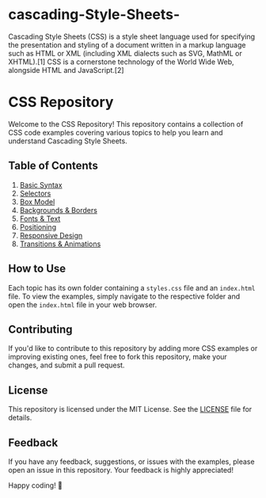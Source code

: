 # cascading-Style-Sheets-
Cascading Style Sheets (CSS) is a style sheet language used for specifying the presentation and styling of a document written in a markup language such as HTML or XML (including XML dialects such as SVG, MathML or XHTML).[1] CSS is a cornerstone technology of the World Wide Web, alongside HTML and JavaScript.[2]

# CSS Repository

Welcome to the CSS  Repository! This repository contains a collection of CSS code examples covering various topics to help you learn and understand Cascading Style Sheets.

## Table of Contents

1. [Basic Syntax](./basic-syntax/README.md)
2. [Selectors](./selectors/README.md)
3. [Box Model](./box-model/README.md)
4. [Backgrounds & Borders](./backgrounds-borders/README.md)
5. [Fonts & Text](./fonts-text/README.md)
6. [Positioning](./positioning/README.md)
7. [Responsive Design](./responsive-design/README.md)
8. [Transitions & Animations](./transitions-animations/README.md)

## How to Use

Each topic has its own folder containing a `styles.css` file and an `index.html` file. To view the examples, simply navigate to the respective folder and open the `index.html` file in your web browser.

## Contributing

If you'd like to contribute to this repository by adding more CSS examples or improving existing ones, feel free to fork this repository, make your changes, and submit a pull request.

## License

This repository is licensed under the MIT License. See the [LICENSE](./LICENSE) file for details.

## Feedback

If you have any feedback, suggestions, or issues with the examples, please open an issue in this repository. Your feedback is highly appreciated!

Happy coding! 🎉
